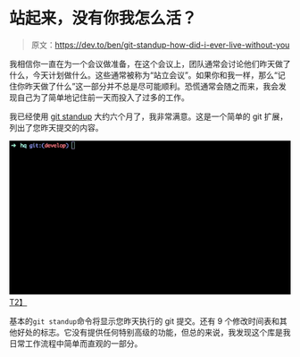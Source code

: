 # 站起来，没有你我怎么活？

> 原文：<https://dev.to/ben/git-standup-how-did-i-ever-live-without-you>

我相信你一直在为一个会议做准备，在这个会议上，团队通常会讨论他们昨天做了什么，今天计划做什么。这些通常被称为“站立会议”。如果你和我一样，那么“记住你昨天做了什么”这一部分并不总是尽可能顺利。恐慌通常会随之而来，我会发现自己为了简单地记住前一天而投入了过多的工作。

我已经使用 [git standup](https://github.com/kamranahmedse/git-standup) 大约六个月了，我非常满意。这是一个简单的 git 扩展，列出了您昨天提交的内容。

[![](img/72e0eb916a113bc4e3f4aaafac6009a3.png)T2】](https://camo.githubusercontent.com/f1529696d870f45fa22b092af14e2a38dce7ac82/687474703a2f2f692e696d6775722e636f6d2f6a374d613736302e676966)

基本的`git standup`命令将显示您昨天执行的 git 提交。还有 9 个修改时间表和其他好处的标志。它没有提供任何特别高级的功能，但总的来说，我发现这个库是我日常工作流程中简单而直观的一部分。